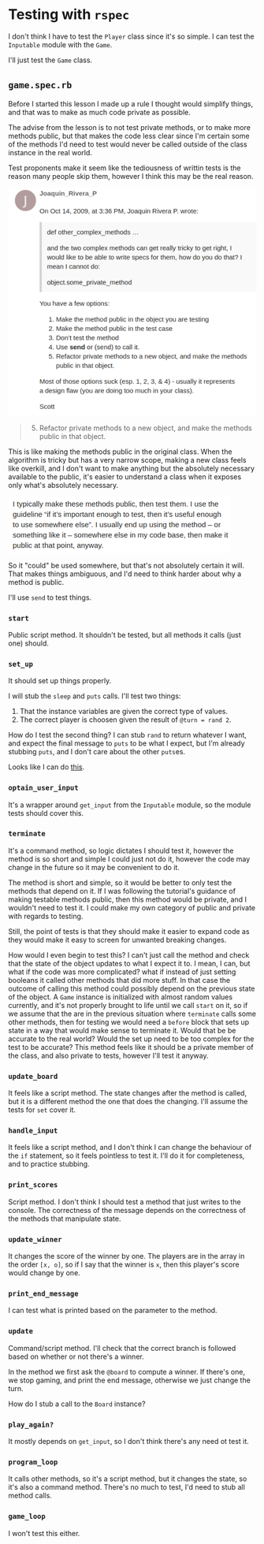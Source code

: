 # Testing with `rspec`

I don't think I have to test the `Player` class since it's so simple. I can test the `Inputable` module with the `Game`.

I'll just test the `Game` class.

## `game.spec.rb`

Before I started this lesson I made up a rule I thought would simplify things, and that was to make as much code private as possible.

The advise from the lesson is to not test private methods, or to make more methods public, but that makes the code less clear since I'm certain some of the methods I'd need to test would never be called outside of the class instance in the real world.

Test proponents make it seem like the tediousness of writtin tests is the reason many people skip them, however I think this may be the real reason.

![](fuck.png)

> 5. Refactor private methods to a new object, and make the methods public in that object.

This is like making the methods public in the original class. When the algorithm is tricky but has a very narrow scope, making a new class feels like overkill, and I don't want to make anything but the absolutely necessary available to the public, it's easier to understand a class when it exposes only what's absolutely necessary.

![](retard.png)

So it "could" be used somewhere, but that's not absolutely certain it will. That makes things ambiguous, and I'd need to think harder about why a method is public.

I'll use `send` to test things.

### `start`

Public script method. It shouldn't be tested, but all methods it calls (just one) should.

### `set_up`

It should set up things properly.

I will stub the `sleep` and `puts` calls. I'll test two things:

1. That the instance variables are given the correct type of values.
2. The correct player is choosen given the result of `@turn = rand 2`.

How do I test the second thing? I can stub `rand` to return whatever I want, and expect the final message to `puts` to be what I expect, but I'm already stubbing `puts`, and I don't care about the other `puts`es.

Looks like I can do [this](./tests/stub_rand.rb).

### `optain_user_input`

It's a wrapper around `get_input` from the `Inputable` module, so the module tests should cover this.

### `terminate`

It's a command method, so logic dictates I should test it, however the method is so short and simple I could just not do it, however the code may change in the future so it may be convenient to do it.

The method is short and simple, so it would be better to only test the methods that depend on it. If I was following the tutorial's guidance of making testable methods public, then this method would be private, and I wouldn't need to test it. I could make my own category of public and private with regards to testing.

Still, the point of tests is that they should make it easier to expand code as they would make it easy to screen for unwanted breaking changes.

How would I even begin to test this? I can't just call the method and check that the state of the object updates to what I expect it to. I mean, I can, but what if the code was more complicated? what if instead of just setting booleans it called other methods that did more stuff. In that case the outcome of calling this method could possibly depend on the previous state of the object. A `Game` instance is initialized with almost random values currently, and it's not properly brought to life until we call `start` on it, so if we assume that the are in the previous situation where `terminate` calls some other methods, then for testing we would need a `before` block that sets up state in a way that would make sense to terminate it. Would that be be accurate to the real world? Would the set up need to be too complex for the test to be accurate? This method feels like it should be a private member of the class, and also private to tests, however I'll test it anyway.

### `update_board`

It feels like a script method. The state changes after the method is called, but it is a different method the one that does the changing. I'll assume the tests for `set` cover it.

### `handle_input`

It feels like a script method, and I don't think I can change the behaviour of the `if` statement, so it feels pointless to test it. I'll do it for completeness, and to practice stubbing.

### `print_scores`

Script method. I don't think I should test a method that just writes to the console. The correctness of the message depends on the correctness of the methods that manipulate state.

### `update_winner`

It changes the score of the winner by one. The players are in the array in the order `[x, o]`, so if I say that the winner is `x`, then this player's score would change by one.

### `print_end_message`

I can test what is printed based on the parameter to the method.

### `update`

Command/script method. I'll check that the correct branch is followed based on whether or not there's a winner.

In the method we first ask the `@board` to compute a winner. If there's one, we stop gaming, and print the end message, otherwise we just change the turn.

How do I stub a call to the `Board` instance?

### `play_again?`

It mostly depends on `get_input`, so I don't think there's any need ot test it.

### `program_loop`

It calls other methods, so it's a script method, but it changes the state, so it's also a command method. There's no much to test, I'd need to stub all method calls.

### `game_loop`

I won't test this either.
